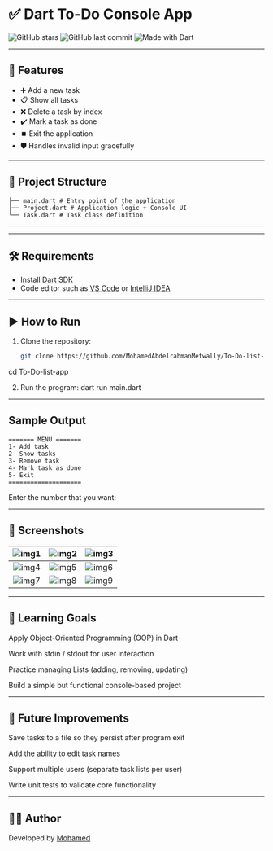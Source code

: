 # ✅ Dart To-Do Console App

![GitHub stars](https://img.shields.io/github/stars/MohamedAbdelrahmanMetwally/To-Do-list-app?style=social)
![GitHub last commit](https://img.shields.io/github/last-commit/MohamedAbdelrahmanMetwally/To-Do-list-app)
![Made with Dart](https://img.shields.io/badge/Made%20with-Dart-blue?logo=dart)


---

## 🚀 Features
- ➕ Add a new task
- 📋 Show all tasks
- ❌ Delete a task by index
- ✔️ Mark a task as done
- ⏹️ Exit the application
- 🛡️ Handles invalid input gracefully

---

## 📂 Project Structure
```
├── main.dart # Entry point of the application
├── Project.dart # Application logic + Console UI
└── Task.dart # Task class definition
```
---


---

## 🛠️ Requirements
- Install [Dart SDK](https://dart.dev/get-dart)  
- Code editor such as [VS Code](https://code.visualstudio.com/) or [IntelliJ IDEA](https://www.jetbrains.com/idea/)  

---

## ▶️ How to Run
1. Clone the repository:
   ```bash
   git clone https://github.com/MohamedAbdelrahmanMetwally/To-Do-list-app.git
cd To-Do-list-app

2. Run the program:
dart run main.dart

---

## Sample Output
```
======= MENU =======
1- Add task
2- Show tasks
3- Remove task
4- Mark task as done
5- Exit
====================
```
Enter the number that you want:

---

## 📸 Screenshots

| ![img1](https://github.com/user-attachments/assets/6f61ada7-2496-4137-a65b-91ba8e293442) | ![img2](https://github.com/user-attachments/assets/ee52daba-e2f8-499b-aa5f-82db5c078922) | ![img3](https://github.com/user-attachments/assets/ad95635a-a333-494d-8e84-e72604adfa32) |
|:---:|:---:|:---:|
| ![img4](https://github.com/user-attachments/assets/994e0f08-f7e0-43b1-80fb-b28876cf7823) | ![img5](https://github.com/user-attachments/assets/f8763c1b-3d1a-430b-9e65-d1e32dbccf0a) | ![img6](https://github.com/user-attachments/assets/438af0a6-a81c-4f8a-b607-8f5a5334f5eb) |
| ![img7](https://github.com/user-attachments/assets/b783469e-3d31-47b7-bb7c-ad3129097278) | ![img8](https://github.com/user-attachments/assets/ae30661e-1c40-40d4-a857-737ae24d0ea4) | ![img9](https://github.com/user-attachments/assets/906e439a-77fd-47f4-8bfd-81274555b5d8) |


---

## 🎯 Learning Goals

Apply Object-Oriented Programming (OOP) in Dart

Work with stdin / stdout for user interaction

Practice managing Lists (adding, removing, updating)

Build a simple but functional console-based project

---

## 📌 Future Improvements

Save tasks to a file so they persist after program exit

Add the ability to edit task names

Support multiple users (separate task lists per user)

Write unit tests to validate core functionality

---

## 👨‍💻 Author
Developed by [Mohamed](https://github.com/MohamedAbdelrahmanMetwally)


